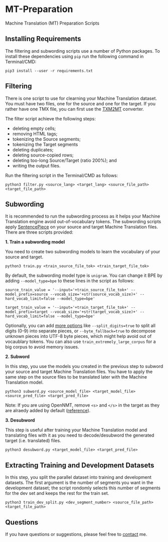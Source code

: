 # MT-Preparation
Machine Translation (MT) Preparation Scripts

## Installing Requirements

The filtering and subwording scripts use a number of Python packages. To install these dependencies using `pip` run the following command in Terminal/CMD:

```
pip3 install --user -r requirements.txt
```

## Filtering
There is one script to use for clearning your Machine Translation dataset. You must have two files, one for the source and one for the target. If you rather have one TMX file, you can first use the [TXM2MT](https://github.com/ymoslem/file-converters) converter.

The filter script achieve the following steps:
* deleting empty cells;
* removing HTML tags;
* tokenizing the Source segments;
* tokenizing the Target segments
* deleting duplicates;
* deleting source-copied rows;
* deleting too-long Source/Target (ratio 200%); and
* writing the output files.

Run the filtering script in the Terminal/CMD as follows:
```
python3 filter.py <source_lang> <target_lang> <source_file_path> <target_file_path>
```

## Subwording

It is recommended to run the subwording process as it helps your Machine Translation engine avoid out-of-vocabulary tokens. The subwording scripts apply [SentencePiece](https://github.com/google/sentencepiece) on your source and target Machine Translation files. There are three scripts provided:

**1. Train a subwording model**

You need to create two subwording models to learn the vocabulary of your source and target.

```
python3 train.py <train_source_file_tok> <train_target_file_tok>
```

By default, the subwording model type is `unigram`. You can change it BPE by adding `--model_type=bpe` to these lines in the script as follows:

```
source_train_value = '--input='+train_source_file_tok+' --model_prefix=source --vocab_size='+str(source_vocab_size)+' --hard_vocab_limit=false --model_type=bpe'
```

```
target_train_value = '--input='+train_target_file_tok+' --model_prefix=target --vocab_size='+str(target_vocab_size)+' --hard_vocab_limit=false --model_type=bpe'
```

Optionally, you can add [more options](https://github.com/google/sentencepiece/blob/master/doc/options.md) like `--split_digits=true` to split all digits (0-9) into separate pieces, or `--byte_fallback=true` to decompose unknown pieces into UTF-8 byte pieces, which might help avoid out of vocaublary tokens. You can also use `train_extremely_large_corpus` for a big corpus to avoid memory issues.


**2. Subword**

In this step, you use the models you created in the previous step to subword your source and target Machine Translation files. You have to apply the same step on the source files to be translated later with the Machine Translation model.

```
python3 subword.py <source_model_file> <target_model_file> <source_pred_file> <target_pred_file>
```

Note: If you are using OpenNMT, remove `<s>` and `</s>` in the target as they are alraedy added by default ([reference](https://forum.opennmt.net/t/end-and-start-tokens/4570/2)).


**3. Desubword**

This step is useful after training your Machine Translation model and translating files with it as you need to decode/desubword the generated target (i.e. translated) files.

```
python3 desubword.py <target_model_file> <target_pred_file>
```

## Extracting Training and Development Datasets

In this step, you split the parallel dataset into training and development datasets. The first argument is the number of segments you want in the development dataset; the script rondomly selects this number of segments for the dev set and keeps the rest for the train set.

```
python3 train_dev_split.py <dev_segment_number> <source_file_path> <target_file_path>
```

## Questions
If you have questions or suggestions, please feel free to [contact](https://blog.machinetranslation.io/contact/) me.

